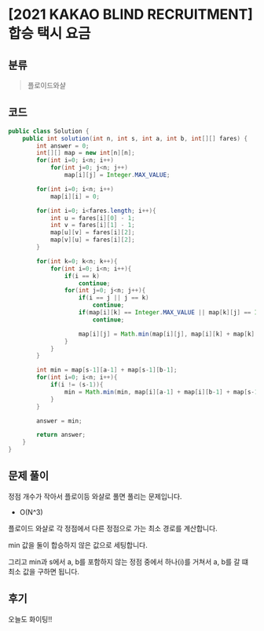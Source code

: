 # [2021 KAKAO BLIND RECRUITMENT] 합승 택시 요금

## 분류
> 플로이드와샬

## 코드
```java
public class Solution {
    public int solution(int n, int s, int a, int b, int[][] fares) {
        int answer = 0;
        int[][] map = new int[n][n];
        for(int i=0; i<n; i++)
            for(int j=0; j<n; j++)
                map[i][j] = Integer.MAX_VALUE;

        for(int i=0; i<n; i++)
            map[i][i] = 0;

        for(int i=0; i<fares.length; i++){
            int u = fares[i][0] - 1;
            int v = fares[i][1] - 1;
            map[u][v] = fares[i][2];
            map[v][u] = fares[i][2];
        }

        for(int k=0; k<n; k++){
            for(int i=0; i<n; i++){
                if(i == k)
                    continue;
                for(int j=0; j<n; j++){
                    if(i == j || j == k)
                        continue;
                    if(map[i][k] == Integer.MAX_VALUE || map[k][j] == Integer.MAX_VALUE)
                        continue;

                    map[i][j] = Math.min(map[i][j], map[i][k] + map[k][j]);
                }
            }
        }

        int min = map[s-1][a-1] + map[s-1][b-1];
        for(int i=0; i<n; i++){
            if(i != (s-1)){
                min = Math.min(min, map[i][a-1] + map[i][b-1] + map[s-1][i]);
            }
        }

        answer = min;

        return answer;
    }
}
```

## 문제 풀이
정점 개수가 작아서 플로이등 와샬로 풀면 풀리는 문제입니다.
   - O(N^3)

플로이드 와샬로 각 정점에서 다른 정점으로 가는 최소 경로를 계산합니다.

min 값을 둘이 합승하지 않은 값으로 세팅합니다.

그리고 min과 s에서 a, b를 포함하지 않는 정점 중에서 하나(i)를 거쳐서 a, b를 갈 떄 최소 값을 구하면 됩니다.

## 후기
오늘도 화이팅!!

